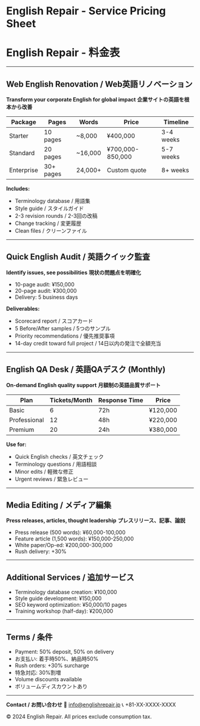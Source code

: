 # English Repair - Service Pricing Sheet
# English Repair - 料金表

---

## Web English Renovation / Web英語リノベーション

**Transform your corporate English for global impact**
**企業サイトの英語を根本から改善**

| Package | Pages | Words | Price | Timeline |
|---------|-------|-------|-------|----------|
| Starter | 10 pages | ~8,000 | ¥400,000 | 3-4 weeks |
| Standard | 20 pages | ~16,000 | ¥700,000-850,000 | 5-7 weeks |
| Enterprise | 30+ pages | 24,000+ | Custom quote | 8+ weeks |

**Includes:**
- Terminology database / 用語集
- Style guide / スタイルガイド  
- 2-3 revision rounds / 2-3回の改稿
- Change tracking / 変更履歴
- Clean files / クリーンファイル

---

## Quick English Audit / 英語クイック監査

**Identify issues, see possibilities**
**現状の問題点を明確化**

- 10-page audit: ¥150,000
- 20-page audit: ¥300,000
- Delivery: 5 business days

**Deliverables:**
- Scorecard report / スコアカード
- 5 Before/After samples / 5つのサンプル
- Priority recommendations / 優先推奨事項
- 14-day credit toward full project / 14日以内の発注で全額充当

---

## English QA Desk / 英語QAデスク (Monthly)

**On-demand English quality support**
**月額制の英語品質サポート**

| Plan | Tickets/Month | Response Time | Price |
|------|--------------|---------------|-------|
| Basic | 6 | 72h | ¥120,000 |
| Professional | 12 | 48h | ¥220,000 |
| Premium | 20 | 24h | ¥380,000 |

**Use for:**
- Quick English checks / 英文チェック
- Terminology questions / 用語相談
- Minor edits / 軽微な修正
- Urgent reviews / 緊急レビュー

---

## Media Editing / メディア編集

**Press releases, articles, thought leadership**
**プレスリリース、記事、論説**

- Press release (500 words): ¥60,000-100,000
- Feature article (1,500 words): ¥150,000-250,000
- White paper/Op-ed: ¥200,000-300,000
- Rush delivery: +30%

---

## Additional Services / 追加サービス

- Terminology database creation: ¥100,000
- Style guide development: ¥150,000
- SEO keyword optimization: ¥50,000/10 pages
- Training workshop (half-day): ¥200,000

---

## Terms / 条件

- Payment: 50% deposit, 50% on delivery
- お支払い: 着手時50%、納品時50%
- Rush orders: +30% surcharge
- 特急対応: 30%割増
- Volume discounts available
- ボリュームディスカウントあり

---

**Contact / お問い合わせ**
📧 info@englishrepair.jp
📞 +81-XX-XXXX-XXXX

© 2024 English Repair. All prices exclude consumption tax.